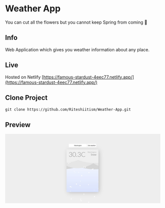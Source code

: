 # Weather App

You can cut all the flowers but you cannot keep Spring from coming :wilted_flower:

## Info
Web Application which gives you weather information about any place.

## Live 
Hosted on Netlify
[https://famous-stardust-4eec77.netlify.app/](https://famous-stardust-4eec77.netlify.app/)

## Clone Project 

```
git clone https://github.com/Riteshiitism/Weather-App.git
```
## Preview 
![Spring Soon](https://github.com/Ni2-1911/SpringSoon/blob/main/Snowie.jpg)
